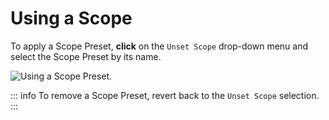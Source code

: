 # Using a Scope

To apply a Scope Preset, **click** on the `Unset Scope` drop-down menu and select the Scope Preset by its name.

<img alt="Using a Scope Preset." src="/_images/scopes_select.png" center>

::: info
To remove a Scope Preset, revert back to the `Unset Scope` selection.
:::
